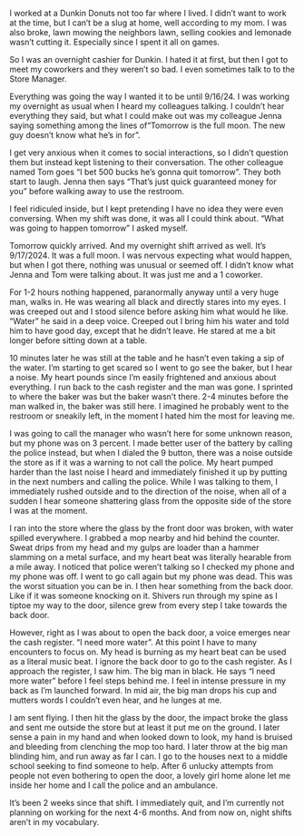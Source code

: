  I worked at a Dunkin Donuts not too far where I lived. I didn’t want to work at the time, but I can’t be a slug at home, well according to my mom. I was also broke, lawn mowing the neighbors lawn, selling cookies and lemonade wasn’t cutting it. Especially since I spent it all on games. 

So I was an overnight cashier for Dunkin. I hated it at first, but then I got to meet my coworkers and they weren’t so bad. I even sometimes talk to to the Store Manager.

Everything was going the way I wanted it to be until 9/16/24. I was working my overnight as usual when I heard my colleagues talking. I couldn’t hear everything they said, but what I could make out was my colleague Jenna saying something among the lines of“Tomorrow is the full moon. The new guy doesn’t know what he’s in for”. 

I get very anxious when it comes to social  interactions, so I didn’t question them but instead kept listening to their conversation. The other colleague named Tom  goes “I bet 500 bucks he’s gonna quit tomorrow”. They both start to laugh. Jenna then says “That’s just quick guaranteed money for you” before walking away to use the restroom.  

I feel ridiculed inside, but I kept pretending I have no idea they were even conversing. When my shift was done, it was all I could think about. “What was going to happen tomorrow” I asked myself.

Tomorrow quickly arrived. And my overnight shift arrived as well. It’s 9/17/2024. It was a full moon. I was nervous expecting what would happen, but when I got there, nothing was unusual or seemed off. I didn’t know what Jenna and Tom were talking about. It was just me and a 1 coworker. 

For 1-2 hours nothing happened, paranormally anyway  until a very huge man, walks in. He was wearing all black and directly stares into my eyes. I was creeped out and I stood silence before asking him what would he like. “Water” he said in a deep voice. Creeped out I bring him his water and told him to have good day, except that he didn’t leave. He stared at me a bit longer before sitting down at a table. 

10 minutes later he was still at the table and he hasn’t even taking a sip of the water. I’m starting to get scared so I went to go see the baker, but I hear a noise. My heart pounds since I’m easily frightened and anxious about everything. I run back to the cash register and the man was gone. 
I sprinted to where the baker was but the baker wasn’t there. 2-4 minutes before the man walked in, the baker was still here. I imagined he probably went to the restroom or sneakily left, in the moment I hated him the most for leaving me. 

I was going to call the manager who wasn’t here for some unknown reason, but my phone was on 3 percent. I made better user of the battery by calling the police instead, but when I dialed the 9 button, there was a noise outside the store as if it was a warning to not call the police. My heart pumped harder than the last noise I heard and immediately finished it up by putting  in the next numbers and calling the police. While I was talking to them, I immediately rushed outside and to the direction of the noise, when all of a sudden I hear someone shattering  glass from the opposite side of the store I was at the moment.

I ran into the store where the glass by the front door was broken, with water spilled everywhere. I grabbed a mop nearby and hid behind  the counter. Sweat drips from my head and my gulps are loader than a hammer slamming on a metal surface, and my heart beat was literally hearable from a mile away. I noticed that police weren’t talking so I checked my phone and my phone was off. I went to go call again but my phone was dead. This was the worst situation you can be in. I then hear something from the back door. Like if it was someone knocking on it. Shivers run through my spine as I tiptoe my way to the door, silence grew from every step I take towards the back door.

However, right as I was about to open the back door, a voice emerges near the cash register. “I need more water”. At this point I have to many encounters to focus on. My head is burning as my heart beat can be used as a literal music beat. I ignore the back door to go to the cash register. As I approach the register, I saw him. The big man in black. He says “l need more water” before I feel steps behind me. I feel in intense pressure in my back as I’m launched forward. In mid air, the big man drops his cup and mutters words I couldn’t even hear,  and he lunges at me.

I am sent flying. I then hit the glass by the door, the impact broke the glass and sent me outside the store but at least it put me on the ground. I later sense a pain in my hand and when looked down to look, my hand is bruised and bleeding from clenching the mop too hard. I later throw at the big man blinding him, and run away as far I can. I go to the houses next to a middle school seeking to find someone to help. After 6 unlucky attempts from people not even bothering to open the door, a lovely girl home alone let me inside her home and I call the police and an ambulance.

It’s been 2 weeks since that shift. I immediately quit, and I’m currently not planning on working for the next 4-6 months. And from now on, night shifts aren’t in my vocabulary.